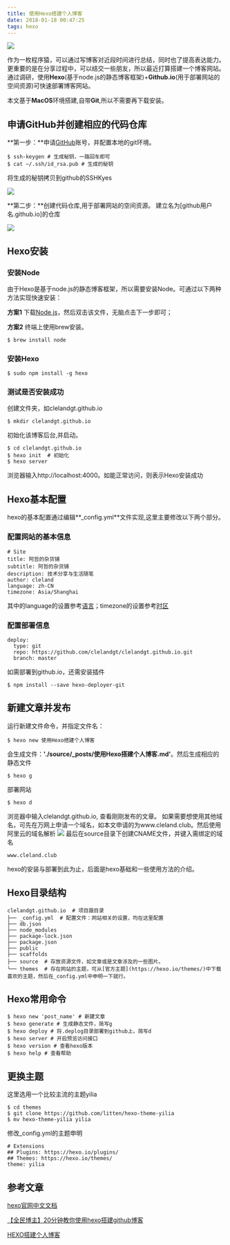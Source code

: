 ```yaml
---
title: 使用Hexo搭建个人博客
date: 2018-01-18 00:47:25
tags: hexo
---
```

![](http://cleland.oss-cn-beijing.aliyuncs.com/blog/img/figure_captions/waters-3084551_1920.jpg)

作为一枚程序猿，可以通过写博客对近段时间进行总结，同时也了提高表达能力。更重要的是在分享过程中，可以结交一些朋友，所以最近打算搭建一个博客网站。通过调研，使用**Hexo**(基于node.js的静态博客框架)+**Github.io**(用于部署网站的空间资源)可快速部署博客网站。
<!--more-->


本文基于**MacOS**环境搭建,自带**Git**,所以不需要再下载安装。

## 申请GitHub并创建相应的代码仓库

**第一步：**申请[GitHub](https://github.com/)账号，并配置本地的git环境。

	$ ssh-keygen # 生成秘钥，一路回车即可
	$ cat ~/.ssh/id_rsa.pub # 生成的秘钥

将生成的秘钥拷贝到github的SSHKyes

![](/img/使用hexo搭建个人博客_2.png)

**第二步：**创建代码仓库,用于部署网站的空间资源。
建立名为[github用户名.github.io]的仓库

![](/img/使用hexo搭建个人博客_1.png)


## Hexo安装
### 安装Node
由于Hexo是基于node.js的静态博客框架，所以需要安装Node。可通过以下两种方法实现快速安装：

**方案1** 下载[Node.js](https://nodejs.org/en/)，然后双击该文件，无脑点击下一步即可；

**方案2** 终端上使用brew安装。

	$ brew install node

### 安装Hexo

	$ sudo npm install -g hexo

### 测试是否安装成功
创建文件夹，如clelandgt.github.io
	
	$ mkdir clelandgt.github.io
初始化该博客后台,并启动。
	
	$ cd clelandgt.github.io
	$ hexo init  # 初始化
	$ hexo server

浏览器输入http://localhost:4000。如能正常访问，则表示Hexo安装成功

## Hexo基本配置
hexo的基本配置通过编辑**_config.yml**文件实现,这里主要修改以下两个部分。
### 配置网站的基本信息

```
# Site
title: 阿哲的杂货铺
subtitle: 阿哲的杂货铺
description: 技术分享与生活随笔
author: cleland
language: zh-CN
timezone: Asia/Shanghai
```
其中的language的设置参考[语言](https://en.wikipedia.org/wiki/List_of_ISO_639-1_codes)；timezone的设置参考[时区](https://en.wikipedia.org/wiki/List_of_tz_database_time_zones)

### 配置部署信息
```
deploy:
  type: git
  repo: https://github.com/clelandgt/clelandgt.github.io.git
  branch: master
```
如需部署到github.io，还需安装插件

	$ npm install --save hexo-deployer-git

## 新建文章并发布
运行新建文件命令，并指定文件名：

	$ hexo new 使用Hexo搭建个人博客

会生成文件：**'./source/_posts/使用Hexo搭建个人博客.md'**。然后生成相应的静态文件

	$ hexo g

部署网站

	$ hexo d

浏览器中输入clelandgt.github.io, 查看刚刚发布的文章。
如果需要想使用其他域名，可先在万网上申请一个域名，如本文申请的为www.cleland.club。然后使用阿里云的域名解析
![](/img/使用hexo搭建个人博客_3.png)
最后在source目录下创建CNAME文件，并键入需绑定的域名

```
www.cleland.club
```
hexo的安装与部署到此为止，后面是hexo基础和一些使用方法的介绍。

## Hexo目录结构

```
clelandgt.github.io  # 项目跟目录
├── _config.yml  # 配置文件：网站相关的设置，均在这里配置
├── db.json
├── node_modules
├── package-lock.json
├── package.json
├── public
├── scaffolds
├── source  # 存放资源文件，如文章或是文章涉及的一些图片。
└── themes  # 存在网站的主题，可从[官方主题](https://hexo.io/themes/)中下载喜欢的主题，然后在_config.yml中申明一下就行。
```

## Hexo常用命令

	$ hexo new 'post_name' # 新建文章
	$ hexo generate # 生成静态文件，简写g
	$ hexo deploy # 将.deplog目录部署到github上，简写d
	$ hexo server # 开启预览访问接口
	$ hexo version # 查看hexo版本
	$ hexo help # 查看帮助

## 更换主题
这里选用一个比较主流的主题yilia

	$ cd themes
	$ git clone https://github.com/litten/hexo-theme-yilia
	$ mv hexo-theme-yilia yilia
	
修改_config.yml的主题申明

```
# Extensions
## Plugins: https://hexo.io/plugins/
## Themes: https://hexo.io/themes/
theme: yilia
```


## 参考文章
[hexo官网中文文档](https://hexo.io/zh-cn/docs/)

[【全民博主】20分钟教你使用hexo搭建github博客](https://www.jianshu.com/p/e99ed60390a8)

[HEXO搭建个人博客](http://baixin.io/2015/08/HEXO%E6%90%AD%E5%BB%BA%E4%B8%AA%E4%BA%BA%E5%8D%9A%E5%AE%A2/)